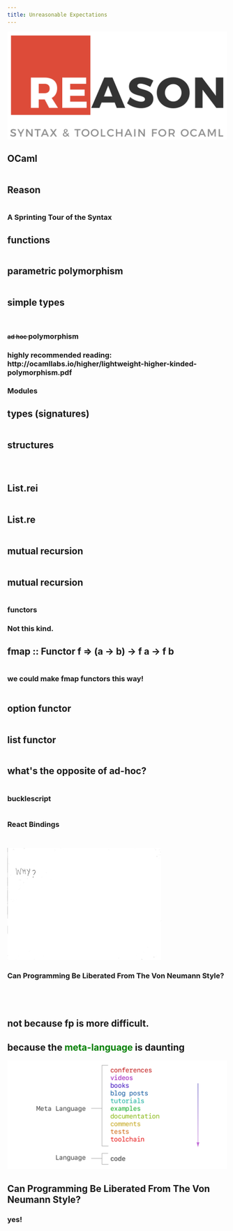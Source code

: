 ```yaml
---
title: Unreasonable Expectations
---
```

<section>
  <section>
    <img src="assets/reasonml.png" />
  </section>
  <section style="flex-direction: row">
    <div style="width: 100%">
      <h2>OCaml</h2>
      <pre class="language-ocaml" data-src="examples/before-ocaml"></pre>
    </div>
    <div style="width: 100%">
      <h2>Reason</h2>
      <pre class="language-reason" data-src="examples/after-reason"></pre>
    </div>
  </section>
</section>
<section>
  <section>
    <h1>A Sprinting Tour of the Syntax</h1>
  </section>
  <section>
    <h2>functions</h2>
    <pre class="language-reason" data-src="examples/functions"></pre>
  </section>
  <section>
    <h2>parametric polymorphism</h2>
    <pre class="language-reason" data-src="examples/poly-functions"></pre>
  </section>
  <section>
    <h2>simple types</h2>
    <pre class="language-reason" data-src="examples/types"></pre>
  </section>
  <section>
    <pre class="language-reason" data-src="examples/poly-types"></pre>
  </section>
</section>
<section>
  <section>
    <h1>
      <small style="text-decoration:line-through">
								ad hoc
							</small> polymorphism
    </h1>
    <h3>highly recommended reading: http://ocamllabs.io/higher/lightweight-higher-kinded-polymorphism.pdf</h3>
  </section>
  <section>
    <h1>Modules</h1>
  </section>
  <section>
    <h2>types (signatures)</h2>
    <pre class="language-reason" data-src="examples/modules-types"></pre>
  </section>
  <section style="flex-direction: column">
    <h2>structures</h2>
    <pre class="language-reason" data-src="examples/modules"></pre>
  </section>
  <section>
    <pre class="language-reason" data-src="examples/module-usage"></pre>
  </section>
  <section>
    <pre class="language-reason" data-src="examples/first-class-modules"></pre>
  </section>
  <section style="flex-direction: row">
    <div style="width: 100%">
      <h2>List.rei</h2>
      <pre class="language-reason" data-src="examples/first-class-files-types"></pre>
    </div>
    <div style="width: 100%">
      <h2>List.re</h2>
      <pre class="language-reason" data-src="examples/first-class-files"></pre>
    </div>
  </section>
  <section>
    <h2>mutual recursion</h2>
    <pre class="language-reason" data-src="examples/mutual-recursion-modules"></pre>
  </section>
  <section>
    <h2>mutual recursion</h2>
    <pre class="language-reason" data-src="examples/mutual-recursion-modules-2"></pre>
  </section>
  <section style="flex-direction: column">
    <h1>functors</h1>
  </section>
  <section style="flex-direction: column">
    <h1>Not this kind.</h1>
    <h2>fmap :: Functor f => (a -> b) -> f a -> f b</h2>
  </section>
  <section>
    <pre class="language-reason" data-src="examples/functors"></pre>
  </section>
  <section>
    <h1>we could make fmap functors this way!</h1>
  </section>
  <section>
    <pre class="language-reason" data-src="examples/fmap-functor"></pre>
  </section>
  <section style="flex-direction: row">
    <div style="width: 100%">
      <h2>option functor</h2>
      <pre class="language-reason" data-src="examples/fmap-impl-option"></pre>
    </div>
    <div style="width: 100%">
      <h2>list functor</h2>
      <pre class="language-reason" data-src="examples/fmap-impl-list"></pre>
    </div>
  </section>
  <section>
    <h2>what's the opposite of ad-hoc?</h2>
    <pre class="language-reason" data-src="examples/opposite-of-ad-hoc"></pre>
  </section>
</section>
<section>
  <section>
    <h1>bucklescript</h1>
  </section>
  <section>
    <pre class="language-javascript" data-src="examples/bucklescript-output"></pre>
  </section>
  <section>
    <h1>React Bindings</h1>
  </section>
  <section>
    <pre class="language-reason" data-src="examples/react-1"></pre>
  </section>
  <section>
    <pre class="language-reason" data-src="examples/react-2"></pre>
  </section>
</section>
<section>
  <section>
    <img width="70%" src="assets/why.gif" />
  </section>
  <section>
    <h1>Can Programming Be Liberated From The Von Neumann Style?</h1>
  </section>
  <section>
    <pre class="language-javascript" data-src="examples/spaghetti"></pre>
  </section>
  <section>
    <pre class="language-jsx" data-src="examples/react"></pre>
  </section>
  <section>
    <pre class="language-javascript" data-src="examples/flow"></pre>
  </section>
  <section>
    <pre class="language-haskell" data-src="examples/haskell"></pre>
  </section>
  <section>
    <h2>not because fp is more difficult.</h2>
    <h2>because the <span style="color: green">meta-language</span> is daunting</h2>
  </section>
  <section>
    <img src="assets/metalang.png" />
  </section>
  <section>
    <h2>Can Programming Be Liberated From The Von Neumann Style?</h2>
    <h1>yes!</h1>
  </section>
</section>
